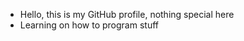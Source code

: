 - Hello, this is my GitHub profile, nothing special here
- Learning on how to program stuff

<!---
AvelasPT/AvelasPT is a ✨ special ✨ repository because its `README.md` (this file) appears on your GitHub profile.
You can click the Preview link to take a look at your changes.
--->
